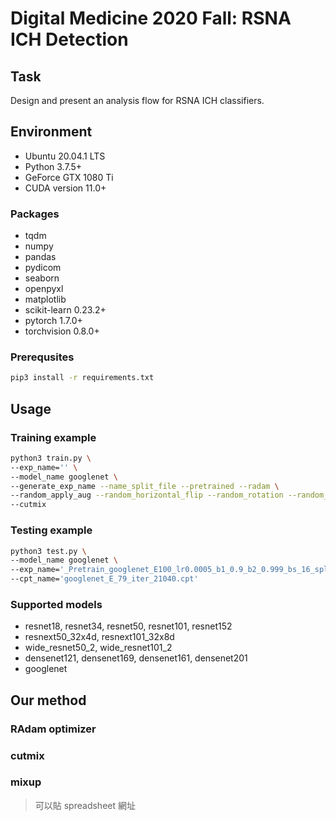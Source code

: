 # Digital Medicine 2020 Fall: RSNA ICH Detection

## Task

Design and present an analysis flow for RSNA ICH classifiers.

## Environment

- Ubuntu 20.04.1 LTS
- Python 3.7.5+
- GeForce GTX 1080 Ti
- CUDA version 11.0+

### Packages

- tqdm
- numpy
- pandas
- pydicom
- seaborn
- openpyxl
- matplotlib
- scikit-learn 0.23.2+
- pytorch 1.7.0+
- torchvision 0.8.0+

### Prerequsites

```bash
pip3 install -r requirements.txt
```

## Usage

### Training example

```bash
python3 train.py \
--exp_name='' \
--model_name googlenet \
--generate_exp_name --name_split_file --pretrained --radam \
--random_apply_aug --random_horizontal_flip --random_rotation --random_erasing --random_order \
--cutmix
```

### Testing example

```bash
python3 test.py \
--model_name googlenet \
--exp_name='_Pretrain_googlenet_E100_lr0.0005_b1_0.9_b2_0.999_bs_16_splt_0.7_prekeral_bsb_radam_cutmixbeta_1_cutmixprob_0.5_rand_app_rand_flip_rand_rota_rand_ord_rand_eras' \
--cpt_name='googlenet_E_79_iter_21040.cpt'
```

### Supported models

- resnet18, resnet34, resnet50, resnet101, resnet152
- resnext50_32x4d, resnext101_32x8d
- wide_resnet50_2, wide_resnet101_2
- densenet121, densenet169, densenet161, densenet201
- googlenet

## Our method

### RAdam optimizer

### cutmix

### mixup

> 可以貼 spreadsheet 網址
